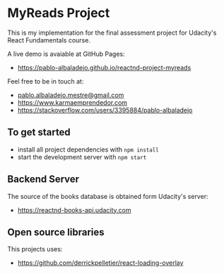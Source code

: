 # MyReads Project

This is my implementation for the final assessment project for Udacity's React Fundamentals course.

A live demo is avaiable at GitHub Pages:
* https://pablo-albaladejo.github.io/reactnd-project-myreads

Feel free to be in touch at:
* pablo.albaladejo.mestre@gmail.com
* https://www.karmaemprendedor.com
* https://stackoverflow.com/users/3395884/pablo-albaladejo

## To get started

* install all project dependencies with `npm install`
* start the development server with `npm start`

## Backend Server

The source of the books database is obtained form Udacity's server:
* https://reactnd-books-api.udacity.com

## Open source libraries

This projects uses:

* https://github.com/derrickpelletier/react-loading-overlay
